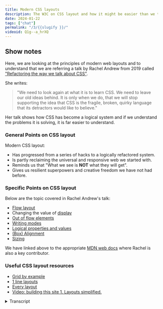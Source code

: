 ```yaml
---
title: Modern CSS layouts
description: The W3C on CSS layout and how it might be easier than we think.
date: 2024-01-22
tags: ["chat"]
permalink: "/3/{{slugify }}/"
videoid: Q1g--a_hrXQ
---
```


 Show notes
----------

Here, we are looking at the principles of modern web layouts and to understand that we are referring a talk by Rachel Andrew from 2019 called ["Refactoring the way we talk about CSS"](https://noti.st/rachelandrew/wuKH4y).

She writes:  

> "We need to look again at what it is to learn CSS. We need to leave our old ideas behind. It is only when we do, that we will stop supporting the idea that CSS is the fragile, broken, quirky language that its detractors would like to believe."

Her talk shows how CSS has become a logical system and if we understand the problems it is solving, it is far easier to understand.

### General Points on CSS layout

Modern CSS layout:

*   Has progressed from a series of hacks to a logically refactored system.
*   Is partly reclaiming the universal and responsive web we started with.
*   Reminds us that "What we see is **NOT** what they will get".
*   Gives us resilient superpowers and creative freedom we have not had before.

### Specific Points on CSS layout

Below are the topic covered in Rachel Andrew's talk:

*   [Flow layout](https://developer.mozilla.org/en-US/docs/Web/CSS/CSS_flow_layout/Block_and_inline_layout_in_normal_flow)
*   Changing the value of [display](https://developer.mozilla.org/en-US/docs/Web/CSS/display)
*   [Out of flow elements](https://developer.mozilla.org/en-US/docs/Web/CSS/CSS_flow_layout/In_flow_and_out_of_flow)
*   [Writing modes](https://developer.mozilla.org/en-US/docs/Web/CSS/writing-mode)
*   [Logical properties and values](https://developer.mozilla.org/en-US/docs/Web/CSS/CSS_logical_properties_and_values)
*   [(Box) Alignment](https://developer.mozilla.org/en-US/docs/Web/CSS/CSS_box_alignment)
*   [Sizing](https://developer.mozilla.org/en-US/docs/Web/CSS/CSS_logical_properties_and_values/Sizing)

We have linked above to the appropriate [MDN web docs](https://developer.mozilla.org/) where Rachel is also a key contributor.

### Useful CSS layout resources

*   [Grid by example](https://gridbyexample.com)
*   [1 line layouts](https://1linelayouts.glitch.me)
*   [Every layout](https://every-layout.dev/)
*   [Video: building this site 1. Layouts simplified.](https://youtu.be/ANg1d8wO3Pc)

<details>
<summary>Transcript</summary>

\[00:00:05\] **Nathan Wrigley**: Hello, and welcome to the third episode of the No Script Show. I'm joined, as always by **David Waumsley**. Hello, David.

\[00:00:13\] **David Waumsley**: Hello Nathan. How are you?

\[00:00:15\] **Nathan Wrigley**: Good, thank you. The No Script web show is all about modern frontend web design, and we're gonna be looking at what we can build today with minimal dependencies and skills. Today we're looking at the principles of modern web layouts and to understand that we are referring to a talk by Rachel Andrews.

It comes from 2019 and, the talk is called refactoring the way we talk about CSS. You'll be able to find links to that in the show notes on our website. Rachel Andrews is a prolific technical writer, editor, and speaker, and an invited expert to the W3C's CSS working group. We'd need a whole episode to do a justice, but she's probably best known for her tireless work on CSS grid.

\[00:00:59\] **David Waumsley**: Over to you, David. Yeah, you might as well bring up the show notes, that we've got. We're gonna start this one by, in a way, recapping what we're going to talk about because. When we're talking about layouts, for me that's always been the most difficult thing of trying to just do something with the web platform alone.

CSS, when it comes to layout, has, been difficult. And if you scroll down a little bit, Nathan, for those Sure. On YouTube, we've got just some bullet points, about. we just wanna sum up, and that is really that modern CSS layout. What's changed really is it's gone from being a series of hacks, to what is now, and it's really in a talk, a logical refactored system.

the main thing we're trying to get over, in this, or what I've needed to learn is that. Web design is so much easier if you're trying to work with just CSS and HML if we understand the actual system and what problems it's trying to solve. So largely that's what we're trying to do.

There's a wonderful quote there. I dunno if you want to read that, Nathan, that. Yeah, I can do that.

\[00:02:17\] **Nathan Wrigley**: this is the quote from the, video of Rachel Andrews and she says, we need to look again at what it is to learn CSS. We need to leave our old ideas behind. It is only when we do that, we will stop supporting the idea that CSS is the fragile, broken, quirky language. That its detractors would like to believe.

\[00:02:36\] **David Waumsley**: That's quite powerful, isn't it? It is, and I think that was, at that time, her focus was to try and get us to not see it as these old, wonky tricks that we would do, hack together our sites and, to look at the system, which of course used to be very much a part of when it comes to layout with.

Her work on, CSS grid. But, and I think that's also one of the main things I take away from this, and not just her and this talk, but other people saying the same about kind of modern CSS is that it's, we see it often as kind of meeting the new challenges of today, the fact that we have so many different devices and we need to have our layouts work on it.

It's a little bit about reclaiming the universal and responsive web that we always had from the start. And I think this is something which a lot of people are trying to get over in the first place. When it came out until we as people who tried to do graphic design on it, it worked already.

It would fit and expand. To, whatever screen somebody had and for me as well. Another point I've put here maybe sounds slightly contentious, it's a bit of a reminder. I think when we talk about layout, that a reminder to the fact that what we see is not what they get. 'cause we used to, and that's our background, isn't it, with you, with builders, is thinking from.

We see the pixels on our screen, and now with modern responsive design, we have to get away from that and particularly if we're gonna learn the new stuff, Flexbox and grid as well, to be able to do that. So that was that. it's, I think it's some ways when we get into that mentality, it allows us to think, and this is where I feel.

All the spec is going is to serve the users of the future. If we set something up where we allow the browser with the spec that we use to do the clever calculations on our behalf, then I. It's it means that we're future proof and we were future proof anyway if you're just using CSS, but it's gonna allow for new devices to come in. So it's a different mindset. So there's that.

\[00:04:56\] **Nathan Wrigley**: Yeah, it was interesting watching that video. There were a couple of occasions where she alluded to that I, can't remember the specifics, but in the video a couple of times she said something about things as yet unimagined. And yes, that's quite a forward-thinking mentality, I think.

\[00:05:12\] **David Waumsley**: Yeah, and it's the way they're going. And fa this is a bit of an aside, but there's a really interesting talk. I, really should put that in the links. It's from a CSS Day conference back in 2017. Where at Comb William Lee, that's how you say his name, I'm never quite sure. He is a. Norwegian, I think actually Abert Boss who were the creators of CSS discussing the kind of, the thought process behind what they were doing.

And one of the, questions at the end were, it was the guy who was talking to him saying that he trains a lot of people's students to have to learn it. And they get frustrated with css. Can't, it's a visual thing. You're trying to create style on stuff, why don't we have an editor and what I didn't.

What I wasn't aware of is that kind of stuff had been thought about, but the argument was that you can't avoid it. You have to, even if you do work visually with something, you still have to understand the underlying code because of simply. What is not what they are going to get. It needs to be entirely responsive.

So what is just what your device is showing you. And that may not be the same for others and other people in the future. so that's, so even if you've no thoughts about ever doing the coding yourself, an author, in it, it's good, I think to know the principles underneath.

\[00:06:38\] **Nathan Wrigley**: Yeah. The, whole thing about devices, it is really interesting because who knows what kind of devices we'll have in the future, and we seem to be, certainly lot the mobile phone manufacturers are launching these kind of flip phones where it's almost like a book and it opens out and the screen interface is actually a square and no, nobody has a square interface until now. So just freeing yourself from the constraints of, okay, it's gonna be viewed in this particular viewport shape is quite interesting. And the endeavor for a lot of the underlying things that we'll be talking about over the weeks to come.

\[00:07:16\] **David Waumsley**: Yeah, and the, final point that I put there was just that modern CSS layouts gives us this kind of superpower really in terms of, again, Designing for the future, programming for a flexible web. So it can be used anywhere. But also I think, and we'll get onto that more I think next week, is the creative freedom that it can give us in the sense that now with a lot of the layout systems we're designing to all four corners of the page.

We're not, we were always top left and working down. Yeah. And we're restricted by that, but now we can design. So if you are. moving your screen horizon, vertically up, you can now have things responding in a different way. So it does really open up a lot of creative freedom that really wasn't there until now.

\[00:08:04\] **Nathan Wrigley**: That's a really interesting observation actually. So yeah, the idea that in the past it's always been, if you're a left to reader, it's from the top left pixel to the bottom right pixel, and that is, that's the layout that you're working with. But with these more modern approaches.

Really anywhere's up for, you can put anything anywhere. You don't have to begin in that top left hand corner. It could be any part of the page. yeah. Because of all of the different ways that you can position things and yeah. We'll be learning about those.

\[00:08:37\] **David Waumsley**: Yeah, we'll get to that. 'cause I think that's, from a designer's point of view, Jen Simmons, who will.

We'll talk about next week from her perspective that she's been doing a lot of that with her layout land. it's quite older stuff, but things where they are just using the design for all corners and we've never really thought like that because the tools haven't been there, Yeah.

We'll talk about next week from her perspective that she's been doing a lot of that with her layout land. it's quite older stuff, but things where they are just using the design for all corners and we've never really thought like that because the tools haven't been there, Yeah Good point. Anyway. Should we move on to Rachel's talk? you might need to scroll down just to get our main points on this. There you go. And this isn't enough to put anyone off, isn't it? Whether the title's there. So Rachel's talk is a bit technical, isn't it?

\[00:09:16\] **Nathan Wrigley**: Yeah, it's about, it's probably about 45 minutes long, maybe 46, 7, something like that. And, it is, fairly technical, but it is not going at breakneck pace. There's plenty of time for breathing and taking it all in, but it's very, powerful. I, warmed to her as an individual during that video. I, thought she was an excellent, proponent of what she was talking about.

It was nice, calmly delivered, easy to understand. But there is. There is a lot in there, so you might need to like, I will need to, I think there's gonna be an awful lot of rewinding and starting again and pausing and taking it all on board and, but it never gets too technical. You've only got one or two lines of things to take in at the same time.

\[00:09:58\] **David Waumsley**: Yeah, and I, and honestly, I watched it a few years back the first time, probably listening to it, a double speed or something as I tend to do with these things. I thought, yeah, I nailed that, I know what that's about. And then I came back again to it and thought, honestly, I missed the main points of it.

So I'm gonna pull out perhaps a little bit more, watching other people talk about the very same thing and also what other things that she's talked about that's added to this. So I think the key thing. About trying to understand modern CSS layout is the first point we've got there, which is understanding flow layout, which is that default that we have because, and a lot of people are making this point, is that we have a good start straight away with HTML and the browser zone style sheet, the user agent style sheet that goes on that, It gives a little bit of minimal styling into our sites. And what we've done in the past is we've generally, as designers, seen this as no layout at all. And yeah. That's interesting. Yeah. Yeah. And and what that's led to is really that we give up, some of this great. Power that it has because it's there, it's designed.

The original, browser that was created by CERN that we're gonna use was a graphical interface. They actually dumb that down to something where the texts would, if you like, squeeze to, depending on the device that was viewing it. So it, the, obviously the text would wrap around And the content would get lower and no one would miss seeing any of the content.

So we have a pretty good start there. And it's only really when we started adding Wister things and sticking stuff in tables that we broke what was already that responsive. web design, Yeah. But obviously we wanted it to look a bit prettier, but I think that's a real good point here.

And I think although she doesn't make this point, it's one that I've come to the conclusion of after listening to her and many people about, because of the fact that so many of us are on small devices these days. Probably about 60% of the web in total are. Probably only going to see something that is very similar to what we had in the first place, which is one column with everything vertically being scrolled to that, we might want to think about how much design we do for.

We might start from that mobile thinking first and only get a little bit more complex from normal flow. As we need to.

\[00:12:30\] **Nathan Wrigley**: Yeah, that is, novel, isn't it? The idea that th 25 plus years ago, whenever that all happened, yeah. Everything was just in this one column layout and now we've got back to the point where I

That most people, I think you said, what did you say? 60% of people are now, viewing the internet on a handheld device, a mobile phone or something equivalent. Where we're back to that. We've just got this one column design that's curious how, that's how that we've come full circle.

\[00:12:58\] **David Waumsley**: I. Yeah. And in some ways, and you could see it on this site, we're on a single column anyway on this. and I did add in a new page. Now for people who are just listening to us, this won't make sense, but I dunno. If you want to, Nathan, just, have a little look at, the, I don't know, take one or the other.

\[00:13:16\] **Nathan Wrigley**: Yeah. If you go to, shall I try this low layout one?

\[00:13:19\] **David Waumsley**: No, if you go to the main menu, that's Oh, I see what you mean.

Yeah. Apologies. So you, okay. Yeah, so all we're doing on this site here is most of this site is just normal flow. basically just centered it with one line of text and the rest of it, and where we needed it to go into multiple columns. then we can use grid just to expand it out. And if you're watching on YouTube, you can see that Nathan showing that this is, again, effectively one line of code introducing grid.

the basic site, which of course we will design as we go on, is really keeping to that simplicity of starting with normal flow on the first page, and then pages that need it or sections that need it. And the same one line of code is being used for this and the resources page, if you ever go to it or the little, SVGs of us, Nathan. that's in two columns.

\[00:14:15\] **Nathan Wrigley**: Where are they? Oh, they're not there. Let me find those. They're on the home page, I think. Yeah, there they are.

\[00:14:21\] **David Waumsley**: Yeah. Yep. And they're on that. Anyway, sorry for the people who are listening to this only, it's not gonna make much sense, but, no, it's a good, it's

\[00:14:28\] **Nathan Wrigley**: a good lesson that this, chat is, partly audio, but also there is gonna be a always, I think, a slight video component to it.

And, we'll be showing things. So you'll be able to look on the, the website, no script show. Yeah. But also you are gonna be doing bits and pieces on video, which. go alongside some of these episodes and maybe, you'll even do one, over here. So go and check out that website if you are listening. And it's confusing you. It is a, is a very visual subject, I'm afraid.

\[00:14:59\] **David Waumsley**: Yeah. And I will do a video just showing just how sticking really to the things that are in this about normal flow. I've tried to use that as much as possible before we've got a design because it's still functional. And then we've needed to add some new pages for the episode.

So I've needed to pull in some grids, some very simple grid. Anyway, let me move on to the, shall I move on to the next point that she's making about, on our notes, which was just display. So display is the property now that gives us access to other things other than normal flow. And the interesting thing about normal flow is it works as its responsive and everything goes back to it.

So if we go to our display property, then we've got some options. The best known are going to be Flexbox and Grid. They, so Flexbox is generally a sort of one dimension, layout things. It works slightly different to Grid, where it's takes the look at the item and arranges that in the best order. In fact, it's there on the menu.

So there's flexbox on that. The easiest way to just get, ordered list, which would run vertically to turn into something that runs across the top is to just stick flex on it. And if there was more of those in there. text wrap and that would send it down to, the next row under there. So it's still working with normal flow and grid, as we've shown here, is two dimensions.

You can work in the grids and the rows. So really our it, our thing is to be using the. Display is the way to now do layouts. That's where everything is changing.

\[00:16:39\] **Nathan Wrigley**: Can I just interrupt there so that I'm clear because I am the poor relation in this, chat series. I'm the, sort of sto who is gonna be trying to keep up with, David as he pushes forwards with all of this.

So forgive me for the interruptions, but just to be clear, the flow layout is the bedrock of. Everything. if, everything is stripped away, flow is gonna work because that's what the browser is instructed to do. It will all work on this flow layout if you want to go away from flow, so one thing going horizontally under another.

If you want to move away from that and have things side by side, we're then into the domain of display. And display has then got, there's a whole variety of ways that you can do that. But the popular, display mindsets, methodologies are flex and grid, which in many ways overlap. But there's different ways that they handle it. But have I broadly got that about right.

\[00:17:40\] **David Waumsley**: Yeah, absolutely. And that's usually what we're moving to. And the interesting thing she makes it in a talk is the fact that we always revert back to normal flow anyway. So when we say put something into a grid of two columns, We do that on say a container element, we'll say display this container element into grid and say we want it into two.

But everything that's within those two element, those, children Yep. Yep. Will then revert back to normal flow. So we're, it's always good to think, understand normal flow, how that works, how that's built. The hub of basically inline and block content, which stacks vertically.

\[00:18:20\] **Nathan Wrigley**: Again, okay, so just to be clear, so if we, if, we don't do anything, we're in flow layout, and flow layout is just, everything's stacked one on top of the other then.

But if, we then have a, component on the page, let's say, two side by side boxes for one of a better word, they're positioned side by side using display and there's a variety of ways that you could do that. But then if you don't do anything. What will be inside the display will immediately revert back to flow.

So if you don't instruct it to do anything, it will automatically, the browser will say, okay, we're back to flow layout. So you've got flow at the top of the tree, then display takes over, and then if you don't tell it to carry on, displaying in a certain way, we're back to flow.

\[00:19:06\] **David Waumsley**: The elements within, so the, you'll put display grid, say, and then you'll put that on the container that will be its child and all the elements of that will fall in line with the grid.

But those within, inside that the grandchildren, if you like, say right ahead of two. And some paragraphs that were in those columns, they will default back to normal flow.

\[00:19:28\] **Nathan Wrigley**: And I suppose that's, a sensible default, isn't it? Because the, typical. Purpose, I suppose at the beginning was just text, more text, gimme some more text and that's how text ought to behave. It just, it flows down the page. yeah. Okay. I'm keeping up so far I think.

\[00:19:46\] **David Waumsley**: I think there's maybe one thing that we should talk about here. 'cause she does allude to it a little bit and I think she's. Since the talk that we were looking at, she's perhaps become a little bit more clear about how if we'll discern learning layout now she, she makes a big point that they're not in competition.

Flex and grid do very similar things, But they are, if you like, not in competition, but just options in the same system, which have their strengths and weaknesses. One, of course is one dimensional, the other one is two dimensional. but I think she, I. As I came in not really knowing either of these, I've now come to the conclusion that it might be easier.

And she mentions this to, to look at grid. Grid in some ways is easier to understand and flex if you try and follow people to learn that, you have to remember that it's had all of these years, maybe eight years before Grid was fully supported for people to build up ways of using Flexbox to create grids.

Yeah, so you can end up learning a lot more about Flex than you might ever need because it's useful in certain circumstances. And I use it, the menu being an obvious one where. It adapts to the elements that you put in. It takes notice what you've got the content and works out. yeah. Anyway.

\[00:21:03\] **Nathan Wrigley**: Yeah. So are you saying that, the two are not mutually exclusive? You can, you could have a page and liberally sp sprinkle it with flex and grid. It's not like you need to pick one over the other, but there are certain scenarios where grid would be a, better choice. And there are certain scenarios where.

Flex would be a better choice. And, in, in this case, a menu, would be good for flex because it's, it's one thing next to another until the viewport collapses, and then it, it immediately is one thing beneath another. Yeah. And that works really well because it's not, so opinionated about where the bits and pieces should be.

\[00:21:40\] **David Waumsley**: It's, I mean there's reasons why you might probably start with Grid now. It would, it'd be nice if they came out at the same time and they do have their differences when you know them. And we won't get into them here. But in some ways, if I was starting, I did start with Grid and it's been easier doing it that way round because Oh, okay.

\[00:21:55\] **Nathan Wrigley**: That's interesting. I was gonna say, is there one which is. Probably more likely to be used more than the other. And I think what you're saying there is grid probably fits the bill for most things. Okay. All right.

\[00:22:08\] **David Waumsley**: Yes, because you can lay out a whole page where you effectively working in one dimension, one row at a time.

Mostly with flex. Yeah. they're both still very useful for different things. she's just doing a talk a little bit about outflow elements, but I'll just skimm over that quickly. But ju really what she's saying is this is what we had in the past. So what we would use as, we didn't have a system for it, we would, for well long time we were using tables, which semantic, that's Htm l tables, although that wasn't correct.

And then we moved to floats and for little time. we were doing a lot with absolute positioning as well. So these two things are outer flow elements, so you end up with a big problem. So floats was the way, only way to do things. You would float things left and right. Yeah, and then you would always have this issue because she shows in her talk about how you don't necessarily see it. If you see an image being floated to the left of some text, it seems the text wraps around it, but in fact it comes out of its box and the text below it moves up to the top. So it goes out, out of, flow.

\[00:23:17\] **Nathan Wrigley**: Yeah. It's hard to describe, but just seeing it once you'll get it. Yeah.

\[00:23:21\] **David Waumsley**: Yeah, exactly. And and for that we always needed all this kind of clear fix stuff and she talks about a modern day solution for that, but really it's. Needed for layout as such. So that's gone absolute positioning. Interestingly enough, it's again, ham Lee, the creator of, CSS admitted if there was one thing that they shouldn't have put into, CSS, it would probably be absolute positioning.

Oh, it's, yeah. Yeah. I agree. Because it takes everything completely outta flow. Yeah. And then you take the whole responsibility for the browser and all it does for making things fit together. Do you remember, I dunno if we never talked about this before, but Dreamweaver Oh yeah. And they had a thing called layers for a while.

\[00:24:11\] **Nathan Wrigley**: Oh, I don't remember that, but okay.

\[00:24:14\] **David Waumsley**: It was the most magical thing to me. I was starting then, it was about 2000, I dunno, five or something, and it came out and you could just move anything around as you wanted to.

\[00:24:23\] **Nathan Wrigley**: And it was just absolutely positioned. Was it? Everything was.

\[00:24:26\] **David Waumsley**: Yeah. Absolutely positioned. Same way as Wix was built in the early days, you could just. Move stuff around. It was like a, an early page builder. But even.

\[00:24:34\] **Nathan Wrigley**: But that, was also back in the day where everybody was looking at things on a desktop. Yeah. And you could rely on the 768 pixels being the minimum.

And so every website was, that big and probably no bigger. Yeah, I remember. I remember. But I don't, remember that tool, but I remember, learning, Dreamweaver and then realizing soon after I'd learned it that I didn't need it anymore.

\[00:24:58\] **David Waumsley**: Yeah. Oh no, it was fabulous. That it seemed fabulous.

And then you realized, of course it wasn't responsive at all. Then you've got stacking issues. Yeah. sorts of stuff. yeah. The next point in talk is really, and this was, I mentioned this before, writing modes. Now, once you've got established flow and the fact that everything is a box of some kind and that things are stacking vertically, as blocks, although elements are blocks, writing modes throw.

Because you could change the direction. These are flowing your blocks and your inline, and the reason for having these kind of routing modes, which most people just use to create special effects where you might have your text, going up and down instead of left and right. Yeah, exactly. But really it's there and it's part of, The thing to have internationalization as the whole group in the W three C that work on that and and talk also to the working groups on CSS about how to do that. And this is, to make the worldwide web worldwide and support all those other kind of languages. And also support that when we write our sites, if we need to put them in another language, that we can actually convert that same.

Layout system easily to the new language mode. And that's where writing mode's become, I think, really important. The, fact that we now use, logical properties, so we stop talking about. Top, bottom, left and right and notice that every element now has got, a new property and value with it, which is starting with block start and end.

Start and end. Yeah. Yeah, And all that. I've moved on to the next point with this, and I think that's really important because if you, if everything is marked up like that, you can retain. The design and have it all tilt another direction for the language. So you can imagine if you, you have to support multi-languages, how difficult that would be if you've marked everything up as left, right?

And then you have to go and create that same design in another language and reverse all of that manually. You, now, you could be able to switch. So I think that's, and that really, informs how everything is working. Grid and Flexbox. So it's been out there for a long time. Flexbox, started with talking, everything in terms of the kind of block inline start and end in some ways.

So it's been growing and definitely a grid is that. So in order to understand that, I think we have to understand that, that we now have these logical properties, which. and values which go, which are flow relative, they change as your writing, writing mode changes.

\[00:28:00\] **Nathan Wrigley**: She does. Rachel Andrews does a fabulous job of, explaining that, but obviously, she's got a video.

yes. and she does it with a bunch of. Basically boxes with little bits of text in. And you can see how when you flip them over onto their side, through 90 degrees. So instead of it being, one way, it's a another way. And she, shows how you can, how, it can then be used for layout.

And it's hard to imagine at the beginning when writing mode was created. It, I'm imagining that there was no. Real sense that it would be used for granular layout properties, more that it was just, that you were writing from right to left or left to right and for top to bottom or whatever the permutations are.

But it's interesting, it gets really complicated and I'm wondering how much I. That is used in the wild in design, because I guess you need, so it can be used purely for design to make things quirky and interesting. But I'm wondering if the actual writing mode is used a, great deal, for its intended purpose, which is, actual writing going in different directions, I guess on multilingual sites. It's used rather a lot.

\[00:29:14\] **David Waumsley**: Yeah, I think it's gonna be important and of course. When Rachel was doing this talk in 2019, at the end of it, she really had to make some reference to support because if you are to be doing things right now, we have to get rid of. And it's, quite a hard habit to get rid of, because I've been using, margin left and right or Yeah.

Yeah. For a long time. And, there still is a slight issue 'cause I think we're roughly at the time of recording this, we're about 98% will support all your kind of logical properties. And values. So that still does leave some people out, right? And she just made reference to the fact that you can at that time introduce it through an app support, feature query where you can, code it up that way, but you would've to code it the normal way for old browsers.

At this point, I've decided that those 2%, and you have to remember actually, if you look at floats, which has been 2002, if you actually look at, can I use for that? It's got, I think something like 97 point something percent. Oh, still? Okay. Okay. Yes. Because you can't really take that as a good figure for stuff and you'll find other things like, Flexbox as well, which of course all of the page builders we've known and loved are, are working basically on flex.

They wouldn't have existed without it, still has a fairly low support. So I've really made the decision that. Okay. If my HTML is marked up and it's a bit of a jumble, they still should be able to read it. We'll still progressively enhance, and I've jumped entirely on board with using multiple properties.

And I think it's probably time to do that. Yes. She moves on to, I think I, that's covered that. We'll move on to box alignment, which I don't think. I have any hope of explaining very well, partly because it confuses me still and I have to look up articles and then play around with dev tools, but it really came in and this idea of being able to justify items and content came in with Flex and it used to be called Flex then same as end and start used to be flex end and start now.

Box alignment now it is its own, module in CSS and so it's, it gets, its sort of properties being shared amongst flex layout and table layout and grid layout. So there's something there that we can understand, but it's, I won't go into great detail on it, but you, anybody you work with Flex will probably know that you can, when you've assigned Flex to.

Say container and you've got some dibs within that, then you could then instruct those how to behave. But you can also instruct them to those contents to align in certain different ways you can put space between them, because all of these are working in the way that we didn't used to design. So when you thought about it, we would design a page with.

Dimensions, and we would say, this box is gonna be this side, that size on this side, and on the left hand side is gonna be this size. And then we're putting our content in there with some space. Now we're really thinking as Flex does and Grid does, it thinks about it provides. As much space as is needed to contain the content there.

And the it will flow and then we have to adjust. So we reverse our logic from, it's the size of the content that matters rather than the box that is in. and often how you can arrange this stuff. So Flex has this way of stretching out too. To fill out the available space that it has, and it's not set in pixels.

It'll just adjust according to what the user comes with. And justify items is great. And align items, solves. One of the biggest problems in web design before we had it, is that you couldn't align items. Vertically, yes. Yeah. To the center. Couldn't to the center.

\[00:33:04\] **Nathan Wrigley**: The center of anything was a nightmare.

\[00:33:06\] **David Waumsley**: Yeah. Center of anything. So they solved this with alignment. So you can choose how they align, whether they are, justifying to the left or the right or the middle, or aligning to the top to the bottom. Why I won't go into this is because there are slightly different ways that a flex and grid work, it's easier to understand with grid.

Than it is with flex, because Flex has a cross axis as well as its main axis. And if you are thinking about writing modes and block, you can easily switch it upside down by going to columns. And then if you are thinking writing mode, just switching it upside down again. Okay. So Grid is probably a lot easier to understand when we come to, justifying items, but that's it really.

\[00:33:48\] **Nathan Wrigley**: But it's another choice, right? It's another quirky way of laying things out. A box alignment. Yes. you can implement this. I dunno. I can't off the top of my head. Imagine a use case right now, but it's there. It's in your arsenal. yeah.

\[00:34:02\] **David Waumsley**: Yeah. it just aligns, you can put space between automatically.

So let the browser, if you want things to move something right over, one example, particularly with Flex or something, you might have a logo on your left and Oh yeah, that's a good example. Yeah. On your right and you can make it so you can justify those items. So something align to left and the right and the space in between will be.

Decided by the browser itself because you set it up with your justify. Yeah. I think one interesting thing on this is, this is because it is a spec now that stands alone and in theory it should come to block layout, normal flow layout. But it hasn't till now, and it's behind as we speak now.

It's behind a flag in Chrome. So it's come in, is the fact that if you wanted to center your actual content in a container in the middle. Which I'm actually doing on some of our content there. on the site, you couldn't do that without throwing Flex in, so you could get that justify the Yeah. The content to the center and have an absolute center.

that's now coming to block layout, so you might not need to do that. So it's something that you have to spend a lot of time with. And if you go to Dev Tools, they've, they're brilliant because they give you a way of just being able to click on things. Yes. Out the settings, so that's fabulous.

Okay, I better move on. sizing Rachel. Andrew says, this is probably the thing that would need to be concentrated on the most, or this is the biggest change. So if we get to. Sizing when it comes to flex and grid. Really they are trying to stop overflow, which is the thing that we broke with normal flow when we started to put fixed widths on things.

Widths on things. Yeah. Yeah. And this is really, if you like, its main job of allowing us to design with grids and different layouts. But not have this overflow. So there is that classic meme everybody must have seen where there is a box with CSS is awesome and some of the awesome is leaking outta the box.

And that's probably most people's experience of working with CSS before flex and grid and understanding it. Yeah. and I think the key point that she's trying to get on is that everything in those is defaulting to auto. It's making it squishy naturally. And in order to do that, we have a whole load of new sizes that we'll use.

So when it comes to grid, we will have a fraction, which isn't like a percent, because if you get percentages and there's some, overlap of padding or margin or something, you have to calculate it to really difficult things. This will just take up the space and. Fr a fraction is the same as what grow would be to flex, and it's something that will adjust.

We have minimum, maximum content. we have autofit and auto content and all of these great new ways of basically being able to lay things out without. Specifying an actual pixel value for things.

\[00:37:01\] **Nathan Wrigley**: Yeah. Which is nice, isn't it? Yeah.

\[00:37:04\] **David Waumsley**: And that's pretty much it, really. So I could just mention when it comes to, if you're looking at the site as it is at the moment, obviously it's not much of a design there, but it has got those layouts and it's simply is making use of what's in this tor on the whole, it's just looking.

Essentially, I've just got a couple of lines. So it's normal flow for most of it, and all we're doing is putting a, margin in line of auto and then we're fixing a minimum width to it and a maximum and a bit of padding, and that is. Most of it. And then when needed, we needed the grid to go into boxes, which went from three to two to one, depending on your device with the boxes.

Then there's a wonderful trick that you get with, grid now where it's called ram. They use it and it's Autofit. MinMax, sorry, it's repeat. AutoFi and MinMax. So basically you say repeat. You keep growing boxes. As they scroll down, the more boxes you have, they'll just keep going down and form in. Other rows.

and then you've got Autofit. So the content's going to automatically fit accordance to the figures you give it. And then what you can do is put a MinMax. So you say it's maximum of this or minimum of that, and everything beautifully responds with no media queries to deal with. So yes. Nice. That's, I don't know. Nathan, do you think I've at all covered modern CSS layout?

\[00:38:30\] **Nathan Wrigley**: Yeah, I think you've laid it out. I think it would be important to, to probably watch the video and then also, if you go to our website, no script show, and you click on the episodes link in the top and then hit. Number three. I think we might change the URL structure of the website at some point to make it easy.

But for now, click on episode number three and there's all these, links here, which will take you to the different documentation for each of the pieces that David talked about. flow, layout, display, all of the other bits that we mentioned. and that's where to explore it. It's hard to explain that stuff because it's so jolly visual.

But the video certainly does that, and the developer docs will definitely help as well. It's a hard subject. Like I said, I watched that video from start to finish. I'm gonna need to watch it several more times before I think I've got a grip of it, because although the concepts have delivered really well, they're a little bit.

With my old brain, they're a little bit difficult for me to, to take on board on a first pass. But, yeah. That's great. There's loads of new stuff in there. Yeah. I'm wondering, if anybody is listening to this, I'd be curious to know. Curious to know which of those bits and pieces A, were you aware of, feel that you've got complete command of, or which of these are just things that you've never explored because you've got a, I don't know, a tool, like a page builder or something like that, which means that you don't have to, but it's gonna make life easier.

All of these things, once you've got your head round them, a lot easier.

\[00:39:57\] **David Waumsley**: I think so, and interestingly for me, because I, as you say, I couldn't really explain a line. I have to play around with it. And I see some of the experts as well do that. They, mix up when it's an aligned content or items, what's the difference?

They, just try both and I think people like. Rachel, Andrew would be the first person to say that, when she's doing something, she might throw flexor in and think, nah, that's a problem. I'll throw grid at it. They don't necessarily know exactly where it might be useful. But here's the interesting thing that might be offputting, and it sounds like you need to learn a lot, but I've done three clients sites doing them with almost no knowledge and just a few of these little tricks that I'm pulling out here, and I think you don't need to get in.

Depth and I think where things will probably go for the future for those people who still want no coding, I think it's very likely that we'll see instead of having the big frameworks like Bootstrap that we have now, where you have to buy into the whole thing there. I think particularly with things like layers come in and and scope a way of being able to separate your CSS out.

I can see many. Frameworks come in, or little snippets that I see. So there are a lot of good resources out there. They're growing all the time. There's something by Rachel Andrews, grid by example.com. Definitely worth checking out. There's another one called, one Line Layouts, dot glitch me, and a whole bunch of stuff.

And, something that I like, which is partly commercial to get all of it you need to pay. But there's, every layout. dev, by Hayden Pickin and Andy Bell. And you can see there's gonna be an accumulation of these kind of things where you can, as I've done on this site with little knowledge, I've been able to copy and paste a couple of one-liners, if you like, and achieve.

And all I needed to know was basically the things I covered here, how things are actually working underneath.

\[00:41:52\] **Nathan Wrigley**: Yeah. Do you have an intuition that in the show notes, you'll paste the links to the resources that you just mentioned, or are they gonna live on our resources page separated out from each of the, episodes.

\[00:42:04\] **David Waumsley**: I don't know. We might have to discuss this later. I think I'll add them there and, yeah, I dunno where to put them. Maybe they should be in the show notes.

\[00:42:12\] **Nathan Wrigley**: Yeah, we'll see. Okay. okay. I feel like we've done our third episode Justice, that's, that was a hard one to cover because everything was so visual.

But if you take a look at our website, no script show, you'll be able to see all of the links and get some intuition as to what David's trying to build here. anything else you felt you wanted to cover or shall we?

\[00:42:34\] **David Waumsley**: No, I think next time, we'll it'll be a bit more conversational 'cause we'll be talking about Jen Simmons.

The same topic, just slightly different perspective, historical and from a designer's point of view.

\[00:42:44\] **Nathan Wrigley**: Okay, I'll enjoy, enjoy doing this one with you, and I looking forward to doing the next one. So I'll, see you next time on the no script show. David, take it easy.

\[00:42:53\] **David Waumsley**: Yeah, thanks a lot. Bye.

\[00:42:55\] **Nathan Wrigley**: Bye.
</details>